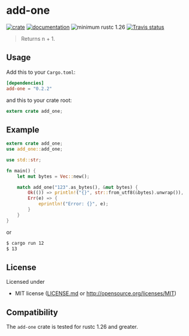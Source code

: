 # add-one

[![crate](https://img.shields.io/badge/crates.io-0.2.2-orange.svg)](https://crates.io/crates/add-one)
[![documentation](https://img.shields.io/badge/docs-0.2.2-blue.svg)](https://docs.rs/add-one)
![minimum rustc 1.26](https://img.shields.io/badge/rustc-%2B1.26-red.svg)
[![Travis status](https://travis-ci.org/o2sh/add-one.svg?branch=master)](https://travis-ci.org/02sh/add-one)


> Returns n + 1.

## Usage

Add this to your `Cargo.toml`:

```toml
[dependencies]
add-one = "0.2.2"
```

and this to your crate root:

```rust
extern crate add_one;
```

## Example

```rust
extern crate add_one;
use add_one::add_one;

use std::str;

fn main() {
    let mut bytes = Vec::new();

    match add_one("123".as_bytes(), &mut bytes) {
        Ok(()) => println!("{}", str::from_utf8(&bytes).unwrap()),
        Err(e) => {
            eprintln!("Error: {}", e);
        }
    }
}
```

or 

```sh
$ cargo run 12
$ 13
```

## License

Licensed under

 * MIT license ([LICENSE.md](LICENSE.md) or http://opensource.org/licenses/MIT)

## Compatibility

The `add-one` crate is tested for rustc 1.26 and greater.
